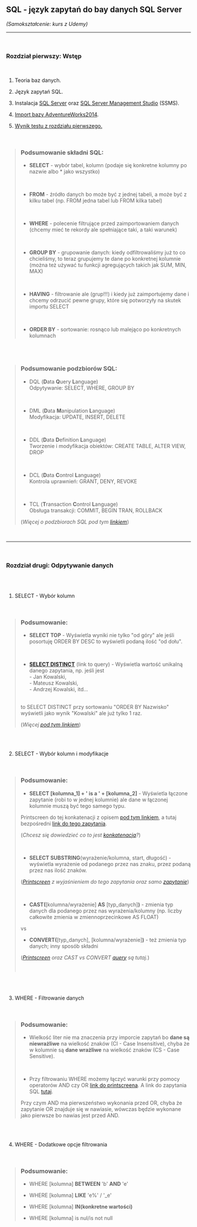 ## SQL - język zapytań do bay danych SQL Server

*(Samokształcenie: kurs z Udemy)*


---

<br>

### Rozdział pierwszy: Wstęp

<br>

1. Teoria baz danych.

2. Język zapytań SQL.

3. Instalacja [SQL Server](https://www.microsoft.com/pl-pl/sql-server/sql-server-downloads) oraz [SQL Server Management Studio](https://docs.microsoft.com/en-us/sql/ssms/download-sql-server-management-studio-ssms?view=sql-server-ver15) (SSMS).

4. [Import bazy AdventureWorks2014](https://docs.microsoft.com/en-us/sql/samples/adventureworks-install-configure?view=sql-server-ver15&tabs=ssms).

5. [Wynik testu z rozdziału pierwszego.](https://github.com/git-atoms/SQL-training-01/blob/master/Testy/01%20Chapter%20One.jpg)

<br>

> ### Podsumowanie składni SQL:
> + **SELECT** - wybór tabel, kolumn (podaje się konkretne kolumny po nazwie albo * jako wszystko)
>
> <br>
>
> + **FROM** - źródło danych bo może być z jednej tabeli, a może być z kilku tabel (np. FROM jedna tabel lub FROM kilka tabel)
>
> <br>
>
> + **WHERE** - polecenie filtrujące przed zaimportowaniem danych (chcemy mieć te rekordy ale spełniające taki, a taki warunek)
>
> <br>
>
> + **GROUP BY** - grupowanie danych: kiedy odfiltrowaliśmy już to co chcieliśmy, to teraz grupujemy te dane po konkretnej kolumnie (można też używać tu funkcji agregujących takich jak SUM, MIN, MAX)
>
> <br>
>
> + **HAVING** - filtrowanie ale (grup!!!) i kiedy już zaimportujemy dane i chcemy odrzucić pewne grupy, które się potworzyły na skutek importu SELECT
>
> <br>
>
> + **ORDER BY** - sortowanie: rosnąco lub malejąco po konkretnych kolumnach


<br>
<br>


> ### Podsumowanie podzbiorów SQL:<br>
> + DQL (**D**ata **Q**uery **L**anguage)<br>
Odpytywanie: SELECT, WHERE, GROUP BY
>
> <br>
>
> + DML (**D**ata **M**anipulation **L**anguage)<br>
Modyfikacja: UPDATE, INSERT, DELETE
>
> <br>
>
> + DDL (**D**ata **D**efinition **L**anguage)<br>
Tworzenie i modyfikacja obiektów: CREATE TABLE, ALTER VIEW, DROP
>
> <br>
>
> + DCL (**D**ata **C**ontrol **L**anguage)<br>
Kontrola uprawnień: GRANT, DENY, REVOKE
>
> <br>
>
> + TCL (**T**ransaction **C**ontrol **L**anguage)<br>
Obsługa transakcji: COMMIT, BEGIN TRAN, ROLLBACK
>
>
> (_Więcej o podzbiorach SQL pod tym [linkiem](https://pl.wikipedia.org/wiki/SQL)_)

<br>


---

<br>

### Rozdział drugi: Odpytywanie danych

<br>
<br>


1. SELECT - Wybór kolumn

<br>

> ### Podsumowanie:
>
> + **SELECT TOP** - Wyświetla wyniki nie tylko "od góry" ale jeśli posortuję ORDER BY DESC to wyświetli podaną ilość "od dołu".
>
> <br>
>
> + [**SELECT DISTINCT**](https://github.com/git-atoms/SQL-training-01/blob/master/Query%20%26%20Printscreen/%23com%20Select%20Distinct.sql) (link to query) - Wyświetla wartość unikalną danego zapytania, np. jeśli jest <br>
    - Jan Kowalski,
    <br>
    - Mateusz Kowalski,
    <br>
    - Andrzej Kowalski, itd...
><br>
> to SELECT DISTINCT przy sortowaniu "ORDER BY Nazwisko" wyświetli jako wynik "Kowalski" ale już tylko 1 raz.<br>
>
> (_Więcej [pod tym linkiem](https://github.com/git-atoms/SQL-training-01/blob/master/Query%20%26%20Printscreen/%23com%20Select%20Distinct.jpg)_)

<br>
<br>

2. SELECT - Wybór kolumn i modyfikacje

<br>

> ### Podsumowanie:
>
> + **SELECT [kolumna_1] + ' is a ' + [kolumna_2]** - Wyświetla łączone zapytanie (robi to w jednej kolumnie) ale dane w łączonej kolumnie muszą być tego samego typu.<br>
>
> Printscreen do tej konkatenacji z opisem [pod tym linkiem](https://github.com/git-atoms/SQL-training-01/blob/master/Query%20%26%20Printscreen/%23com%20Select%20%2B%20%5Btext%5D%20%2B.jpg), 
a tutaj bezpośredni [link do tego zapytania](https://github.com/git-atoms/SQL-training-01/blob/master/Query%20%26%20Printscreen/%23com%20Select%20%2B%20%5Btext%5D%20%2B.sql).
>
> (_Chcesz się dowiedzieć co to jest [konkatenacja](https://sites.google.com/site/leksykonsql/funkcje-tekstowe/laczenie-ciagow-tekstowych)?_)
>
>
><br>
>
>
> + **SELECT SUBSTRING**(wyrażenie/kolumna, start, długość) - wyświetla wyrażenie od podanego przez nas znaku, przez podaną przez nas ilość znaków.
>
> (_[Printscreen](https://github.com/git-atoms/SQL-training-01/blob/master/Query%20%26%20Printscreen/%23com%20Substring.jpg) z wyjaśnieniem do tego zapytania oraz samo [zapytanie](https://github.com/git-atoms/SQL-training-01/blob/master/Query%20%26%20Printscreen/%23com%20SUBSTRING.sql)_)
>
>
> <br>
>
>
>
> + **CAST(**[kolumna/wyrażenie] **AS** [typ_danych]**)** - zmienia typ danych dla podanego przez nas wyrażenia/kolumny (np. liczby całkowite zmienia w zmiennoprzecinkowe AS FLOAT) <br>
>
> vs <br>
>
> + **CONVERT(**[typ_danych], [kolumna/wyrażenie]**)** - też zmienia typ danych; inny sposób składni <br>
>
> (_[Printscreen](https://github.com/git-atoms/SQL-training-01/blob/master/Query%20%26%20Printscreen/%23com%20Cast%20vs%20Convert.jpg) oraz CAST vs CONVERT [query](https://github.com/git-atoms/SQL-training-01/blob/master/Query%20%26%20Printscreen/%23com%20Cast%20vs%20Convert.sql) są tutaj._) <br>
>
><br>
>
<br>
<br>

3. WHERE - Filtrowanie danych

<br>

> ### Podsumowanie:
>
> + Wielkość liter nie ma znaczenia przy imporcie zapytań bo **dane są niewrażliwe** na wielkość znaków (CI - Case Insensitive), chyba że w kolumnie są **dane wrażliwe** na wielkość znaków (CS - Case Sensitive).
>
><br>
>
> + Przy filtrowaniu WHERE możemy łączyć warunki przy pomocy operatorów AND czy OR [link do printscreena](https://github.com/git-atoms/SQL-training-01/blob/master/Query%20%26%20Printscreen/%23com%20Where%20And%20Or.jpg). A link do zapytania SQL [tutaj](https://github.com/git-atoms/SQL-training-01/blob/master/Query%20%26%20Printscreen/%23com%20Where%20And%20Or.sql).<br>
>
> Przy czym AND ma pierwszeństwo wykonania przed OR, chyba że zapytanie OR znajduje się w nawiasie, wówczas będzie wykonane jako pierwsze bo nawias jest przed AND.

<br>
<br>


4. WHERE - Dodatkowe opcje filtrowania

<br>

> ### Podsumowanie:
>
> + WHERE [kolumna] **BETWEEN** 'b' **AND** 'e'
>
> + WHERE [kolumna] **LIKE** 'e%' / '_e'
>
> + WHERE [kolumna] **IN(konkretne wartości)**
>
> + WHERE [kolumna] is nul/is not null